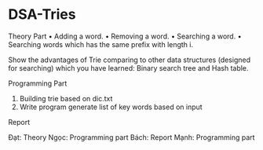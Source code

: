 # DSA-Tries
Theory Part
• Adding a word.
• Removing a word.
• Searching a word.
• Searching words which has the same prefix with length i.

Show the advantages of Trie comparing to other data structures (designed for
searching) which you have learned: Binary search tree and Hash table.

Programming Part
1. Building trie based on dic.txt
2. Write program generate list of key words based on input

Report

Đạt:  Theory
Ngọc: Programming part
Bách: Report
Mạnh: Programming part
